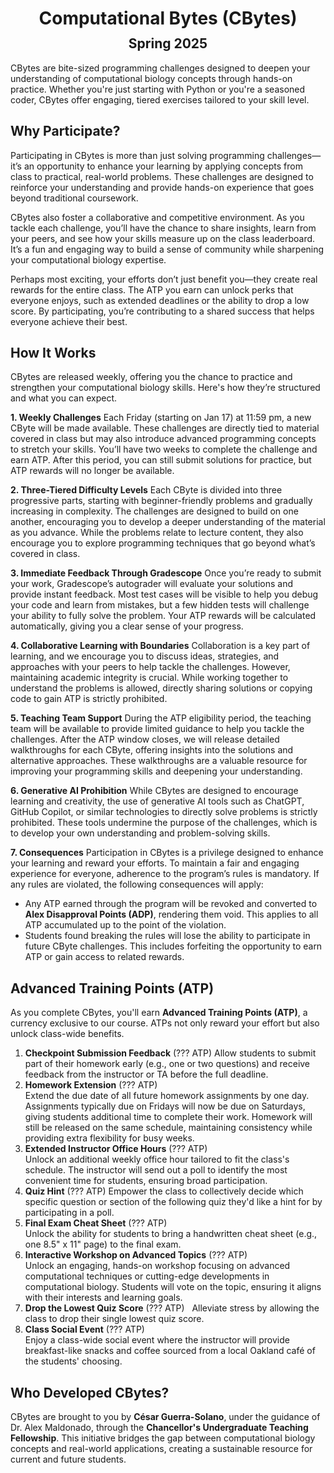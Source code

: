 <h1 style="margin-bottom: 0.4em; text-align: center;">
    <b>Computational Bytes</b> (CBytes)<br>
</h1>
<h2 style="margin-top: 0.0em; text-align: center;">
    Spring 2025
</h2>

CBytes are bite-sized programming challenges designed to deepen your understanding of computational biology concepts through hands-on practice.
Whether you're just starting with Python or you're a seasoned coder, CBytes offer engaging, tiered exercises tailored to your skill level.

## Why Participate?

Participating in CBytes is more than just solving programming challenges—it’s an opportunity to enhance your learning by applying concepts from class to practical, real-world problems.
These challenges are designed to reinforce your understanding and provide hands-on experience that goes beyond traditional coursework.

CBytes also foster a collaborative and competitive environment.
As you tackle each challenge, you’ll have the chance to share insights, learn from your peers, and see how your skills measure up on the class leaderboard.
It’s a fun and engaging way to build a sense of community while sharpening your computational biology expertise.

Perhaps most exciting, your efforts don’t just benefit you—they create real rewards for the entire class.
The ATP you earn can unlock perks that everyone enjoys, such as extended deadlines or the ability to drop a low score.
By participating, you’re contributing to a shared success that helps everyone achieve their best.

## How It Works

CBytes are released weekly, offering you the chance to practice and strengthen your computational biology skills.
Here's how they’re structured and what you can expect.

**1. Weekly Challenges**
Each Friday (starting on Jan 17) at 11:59 pm, a new CByte will be made available.
These challenges are directly tied to material covered in class but may also introduce advanced programming concepts to stretch your skills.
You’ll have two weeks to complete the challenge and earn ATP.
After this period, you can still submit solutions for practice, but ATP rewards will no longer be available.

**2. Three-Tiered Difficulty Levels**
Each CByte is divided into three progressive parts, starting with beginner-friendly problems and gradually increasing in complexity.
The challenges are designed to build on one another, encouraging you to develop a deeper understanding of the material as you advance.
While the problems relate to lecture content, they also encourage you to explore programming techniques that go beyond what’s covered in class.

**3. Immediate Feedback Through Gradescope**
Once you’re ready to submit your work, Gradescope’s autograder will evaluate your solutions and provide instant feedback.
Most test cases will be visible to help you debug your code and learn from mistakes, but a few hidden tests will challenge your ability to fully solve the problem.
Your ATP rewards will be calculated automatically, giving you a clear sense of your progress.

**4. Collaborative Learning with Boundaries**
Collaboration is a key part of learning, and we encourage you to discuss ideas, strategies, and approaches with your peers to help tackle the challenges. However, maintaining academic integrity is crucial.
While working together to understand the problems is allowed, directly sharing solutions or copying code to gain ATP is strictly prohibited.

**5. Teaching Team Support**
During the ATP eligibility period, the teaching team will be available to provide limited guidance to help you tackle the challenges.
After the ATP window closes, we will release detailed walkthroughs for each CByte, offering insights into the solutions and alternative approaches.
These walkthroughs are a valuable resource for improving your programming skills and deepening your understanding.

**6. Generative AI Prohibition**
While CBytes are designed to encourage learning and creativity, the use of generative AI tools such as ChatGPT, GitHub Copilot, or similar technologies to directly solve problems is strictly prohibited.
These tools undermine the purpose of the challenges, which is to develop your own understanding and problem-solving skills.

**7. Consequences**
Participation in CBytes is a privilege designed to enhance your learning and reward your efforts.
To maintain a fair and engaging experience for everyone, adherence to the program’s rules is mandatory.
If any rules are violated, the following consequences will apply:

-   Any ATP earned through the program will be revoked and converted to **Alex Disapproval Points (ADP)**, rendering them void.
    This applies to all ATP accumulated up to the point of the violation.
-   Students found breaking the rules will lose the ability to participate in future CByte challenges.
    This includes forfeiting the opportunity to earn ATP or gain access to related rewards.

## Advanced Training Points (ATP)

As you complete CBytes, you'll earn **Advanced Training Points (ATP)**, a currency exclusive to our course.
ATPs not only reward your effort but also unlock class-wide benefits.

1.  **Checkpoint Submission Feedback** (??? ATP)
    Allow students to submit part of their homework early (e.g., one or two questions) and receive feedback from the instructor or TA before the full deadline.
2.  **Homework Extension** (??? ATP)  
    Extend the due date of all future homework assignments by one day.
    Assignments typically due on Fridays will now be due on Saturdays, giving students additional time to complete their work.
    Homework will still be released on the same schedule, maintaining consistency while providing extra flexibility for busy weeks.
3.  **Extended Instructor Office Hours** (??? ATP)  
    Unlock an additional weekly office hour tailored to fit the class's schedule.
    The instructor will send out a poll to identify the most convenient time for students, ensuring broad participation.
4.  **Quiz Hint** (??? ATP)
    Empower the class to collectively decide which specific question or section of the following quiz they'd like a hint for by participating in a poll.
5.  **Final Exam Cheat Sheet** (??? ATP)  
    Unlock the ability for students to bring a handwritten cheat sheet (e.g., one 8.5" x 11" page) to the final exam.
6.  **Interactive Workshop on Advanced Topics** (??? ATP)  
    Unlock an engaging, hands-on workshop focusing on advanced computational techniques or cutting-edge developments in computational biology.
    Students will vote on the topic, ensuring it aligns with their interests and learning goals.
7.  **Drop the Lowest Quiz Score** (??? ATP)  
    Alleviate stress by allowing the class to drop their single lowest quiz score.
8.  **Class Social Event** (??? ATP)  
    Enjoy a class-wide social event where the instructor will provide breakfast-like snacks and coffee sourced from a local Oakland café of the students' choosing.

## Who Developed CBytes?

CBytes are brought to you by **César Guerra-Solano**, under the guidance of Dr. Alex Maldonado, through the **Chancellor's Undergraduate Teaching Fellowship**.
This initiative bridges the gap between computational biology concepts and real-world applications, creating a sustainable resource for current and future students.
